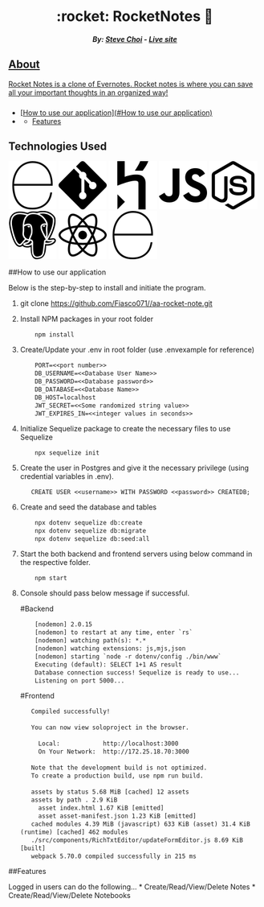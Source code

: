 <h1 align="center"> :rocket: RocketNotes 🚀 </h1>

<h5 align="center">  By: <a href="https://github.com/Fiasco071">Steve Choi</a> - <a href="https://rocket-note-app.herokuapp.com/"><i>Live site</i></h5>

<h2> About </h2>
Rocket Notes is a clone of Evernotes. Rocket notes is where you can save all your important thoughts in an organized way!
   
### 
   - [How to use our application](#How to use our application)
   - - [Features](#Features)

<h2>Technologies Used</h2>
   
   ![alt text](https://github.com/Workshape/tech-icons/blob/master/icons/expressjs.svg)
   ![alt text](https://github.com/Workshape/tech-icons/blob/master/icons/git.svg)
   ![alt text](https://github.com/Workshape/tech-icons/blob/master/icons/heroku.svg)
   ![alt text](https://github.com/Workshape/tech-icons/blob/master/icons/javascript.svg)
   ![alt text](https://github.com/Workshape/tech-icons/blob/master/icons/nodejs.svg)
   ![alt text](https://github.com/Workshape/tech-icons/blob/master/icons/postgres.svg)
   ![alt text](https://github.com/Workshape/tech-icons/blob/master/icons/react.svg)
   ![alt text](https://github.com/Workshape/tech-icons/blob/master/icons/expressjs.svg)

   
##How to use our application
 
Below is the step-by-step to install and initiate the program.
  
  1. git clone https://github.com/Fiasco071//aa-rocket-note.git
  
  2. Install NPM packages in your root folder
  
             npm install
  3. Create/Update your .env in root folder (use .envexample for reference)
  
             PORT=<<port number>>
             DB_USERNAME=<<Database User Name>>
             DB_PASSWORD=<<Database password>>
             DB_DATABASE=<<Database Name>>
             DB_HOST=localhost
             JWT_SECRET=<<Some randomized string value>>
             JWT_EXPIRES_IN=<<integer values in seconds>>
   
  4. Initialize Sequelize package to create the necessary files to use Sequelize
            
             npx sequelize init
  
  5. Create the user in Postgres and give it the necessary privilege (using credential variables in .env).
  
            CREATE USER <<username>> WITH PASSWORD <<password>> CREATEDB;
  
  6. Create and seed the database and tables
  
             npx dotenv sequelize db:create
             npx dotenv sequelize db:migrate
             npx dotenv sequelize db:seed:all
  
  7. Start the both backend and frontend servers using below command in the respective folder.
  
             npm start
  
  8. Console should pass below message if successful.
   
      #Backend
  
             [nodemon] 2.0.15
             [nodemon] to restart at any time, enter `rs`
             [nodemon] watching path(s): *.*
             [nodemon] watching extensions: js,mjs,json
             [nodemon] starting `node -r dotenv/config ./bin/www`
             Executing (default): SELECT 1+1 AS result
             Database connection success! Sequelize is ready to use...
             Listening on port 5000...

  
      #Frontend
   
            Compiled successfully!

            You can now view soloproject in the browser.

              Local:            http://localhost:3000
              On Your Network:  http://172.25.18.70:3000

            Note that the development build is not optimized.
            To create a production build, use npm run build.

            assets by status 5.68 MiB [cached] 12 assets
            assets by path . 2.9 KiB
              asset index.html 1.67 KiB [emitted]
              asset asset-manifest.json 1.23 KiB [emitted]
            cached modules 4.39 MiB (javascript) 633 KiB (asset) 31.4 KiB (runtime) [cached] 462 modules
            ./src/components/RichTxtEditor/updateFormEditor.js 8.69 KiB [built]
            webpack 5.70.0 compiled successfully in 215 ms
   
   
##Features
   
   Logged in users can do the following...
         * Create/Read/View/Delete Notes
         * Create/Read/View/Delete Notebooks
